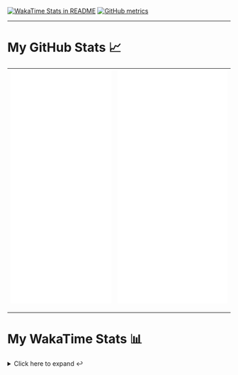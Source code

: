 [![WakaTime Stats in README](https://github.com/LOsioChico/LOsioChico/actions/workflows/waka.yml/badge.svg)](https://github.com/LOsioChico/LOsioChico/actions/workflows/waka.yml) [![GitHub metrics](https://github.com/LOsioChico/LOsioChico/actions/workflows/metrics.yml/badge.svg)](https://github.com/LOsioChico/LOsioChico/actions/workflows/metrics.yml)

---

# My GitHub Stats 📈

| ![](./assets/metrics.svg) | ![](./assets/metrics2.svg) |
| ------------------------- | -------------------------- |

---

# My WakaTime Stats 📊

<details>
<summary>Click here to expand ↩️</summary>
<br>

<!--START_SECTION:waka-->
![Code Time](http://img.shields.io/badge/Code%20Time-2%2C223%20hrs%208%20mins-blue)

![Lines of code](https://img.shields.io/badge/From%20Hello%20World%20I%27ve%20Written-421.3%20thousand%20lines%20of%20code-blue)

**🐱 My GitHub Data** 

> 📦 689.7 kB Used in GitHub's Storage 
 > 
> 🏆 127 Contributions in the Year 2025
 > 
> 🚫 Not Opted to Hire
 > 
> 📜 29 Public Repositories 
 > 
> 🔑 33 Private Repositories 
 > 
**I'm a Night 🦉** 

```text
🌞 Morning                626 commits         ███░░░░░░░░░░░░░░░░░░░░░░   13.95 % 
🌆 Daytime                1407 commits        ████████░░░░░░░░░░░░░░░░░   31.34 % 
🌃 Evening                1553 commits        █████████░░░░░░░░░░░░░░░░   34.60 % 
🌙 Night                  903 commits         █████░░░░░░░░░░░░░░░░░░░░   20.12 % 
```
📅 **I'm Most Productive on Thursday** 

```text
Monday                   621 commits         ███░░░░░░░░░░░░░░░░░░░░░░   13.83 % 
Tuesday                  681 commits         ████░░░░░░░░░░░░░░░░░░░░░   15.17 % 
Wednesday                509 commits         ███░░░░░░░░░░░░░░░░░░░░░░   11.34 % 
Thursday                 834 commits         █████░░░░░░░░░░░░░░░░░░░░   18.58 % 
Friday                   677 commits         ████░░░░░░░░░░░░░░░░░░░░░   15.08 % 
Saturday                 750 commits         ████░░░░░░░░░░░░░░░░░░░░░   16.71 % 
Sunday                   417 commits         ██░░░░░░░░░░░░░░░░░░░░░░░   09.29 % 
```


📊 **This Week I Spent My Time On** 

```text
💬 Programming Languages: 
Astro                    11 hrs 13 mins      ██████████░░░░░░░░░░░░░░░   41.93 % 
TypeScript               8 hrs 23 mins       ████████░░░░░░░░░░░░░░░░░   31.31 % 
JSON                     2 hrs 49 mins       ███░░░░░░░░░░░░░░░░░░░░░░   10.56 % 
JavaScript               2 hrs               ██░░░░░░░░░░░░░░░░░░░░░░░   07.48 % 
Markdown                 53 mins             █░░░░░░░░░░░░░░░░░░░░░░░░   03.32 % 
```

**I Mostly Code in TypeScript** 

```text
TypeScript               32 repos            ████████████░░░░░░░░░░░░░   48.48 % 
Scala                    9 repos             ███░░░░░░░░░░░░░░░░░░░░░░   13.64 % 
JavaScript               7 repos             ███░░░░░░░░░░░░░░░░░░░░░░   10.61 % 
CSS                      5 repos             ██░░░░░░░░░░░░░░░░░░░░░░░   07.58 % 
Astro                    4 repos             ██░░░░░░░░░░░░░░░░░░░░░░░   06.06 % 
```




 Last Updated on 07/06/2025 01:10:55 UTC
<!--END_SECTION:waka-->

## </details>
